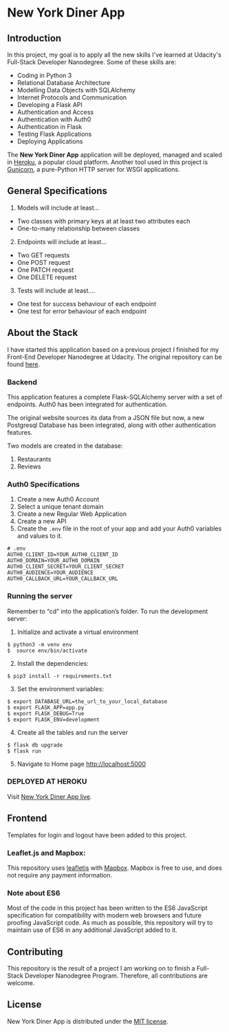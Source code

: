 # New York Diner App

## Introduction

In this project, my goal is to apply all the new skills I've learned at
Udacity's Full-Stack Developer Nanodegree. Some of these skills are:

* Coding in Python 3
* Relational Database Architecture
* Modelling Data Objects with SQLAlchemy
* Internet Protocols and Communication
* Developing a Flask API
* Authentication and Access
* Authentication with Auth0
* Authentication in Flask
* Testing Flask Applications
* Deploying Applications


The **New York Diner App** application will be deployed, managed and scaled in
[Heroku](https://www.heroku.com/platform), a popular cloud platform. Another
tool used in this project is [Gunicorn](https://gunicorn.org/), a pure-Python
HTTP server for WSGI applications.

## General Specifications

1. Models will include at least…
* Two classes with primary keys at at least two attributes each
* One-to-many relationship between classes

2. Endpoints will include at least…
* Two GET requests
* One POST request
* One PATCH request
* One DELETE request

3. Tests will include at least….
* One test for success behaviour of each endpoint
* One test for error behaviour of each endpoint


## About the Stack

I have started this application based on a previous project I finished for my
Front-End Developer Nanodegree at Udacity. The original repository can be found
[here](https://github.com/albagon/restaurant-reviews).

### Backend

This application features a complete Flask-SQLAlchemy server with a set of
endpoints. Auth0 has been integrated for authentication.

The original website sources its data from a JSON file but now, a new Postgresql
Database has been integrated, along with other authentication features.

Two models are created in the database:
1. Restaurants
2. Reviews

### Auth0 Specifications

1. Create a new Auth0 Account
2. Select a unique tenant domain
3. Create a new Regular Web Application
4. Create a new API
5. Create the `.env` file in the root of your app and add your Auth0 variables and values to it.
```
# .env
AUTH0_CLIENT_ID=YOUR_AUTH0_CLIENT_ID
AUTH0_DOMAIN=YOUR_AUTH0_DOMAIN
AUTH0_CLIENT_SECRET=YOUR_CLIENT_SECRET
AUTH0_AUDIENCE=YOUR_AUDIENCE
AUTH0_CALLBACK_URL=YOUR_CALLBACK_URL
```

### Running the server

Remember to “cd” into the application’s folder. To run the development server:

1. Initialize and activate a virtual environment 
```
$ python3 -m venv env
$  source env/bin/activate
```
2. Install the dependencies:
```
$ pip3 install -r requirements.txt
```
3. Set the environment variables:
```
$ export DATABASE_URL=the_url_to_your_local_database
$ export FLASK_APP=app.py
$ export FLASK_DEBUG=True
$ export FLASK_ENV=development
```
4. Create all the tables and run the server
```
$ flask db upgrade
$ flask run
```
5. Navigate to Home page [http://localhost:5000](http://localhost:5000)

### DEPLOYED AT HEROKU
Visit [New York Diner App live](https://nydinerapp.herokuapp.com/).

## Frontend

Templates for login and logout have been added to this project.

### Leaflet.js and Mapbox:

This repository uses [leafletjs](https://leafletjs.com/) with [Mapbox](https://www.mapbox.com/).
Mapbox is free to use, and does not require any payment information.

### Note about ES6

Most of the code in this project has been written to the ES6 JavaScript specification for compatibility with modern web browsers and future proofing JavaScript code. As much as possible, this repository will try to maintain use of ES6 in any additional JavaScript added to it.

## Contributing

This repository is the result of a project I am working on to finish a Full-Stack Developer Nanodegree Program. Therefore, all contributions are welcome.

## License

New York Diner App is distributed under the [MIT license](LICENSE).
